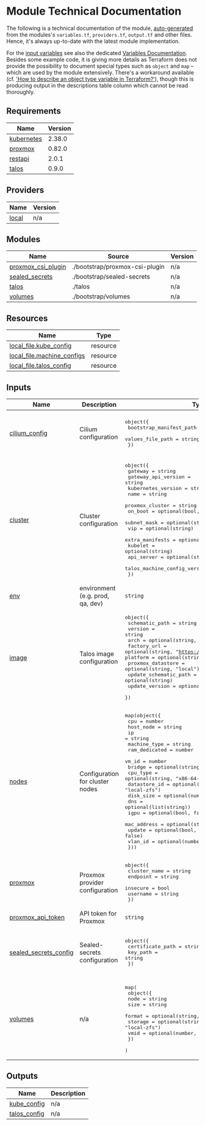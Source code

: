 # Module Technical Documentation

The following is a technical documentation of the module, [auto-generated](https://github.com/terraform-docs/terraform-docs) from the modules's `variables.tf`, `providers.tf`, `output.tf` and other files.  Hence, it's always up-to-date with the latest module implementation.

For the [input variables](#inputs) see also the dedicated [Variables Documentation](variables.md).  Besides some example code, it is giving more details as Terraform does not provide the possibility to document special types such as `object` and `map` – which are used by the module extensively.  There's a workaround available (cf. ['How to describe an object type variable in Terraform?'](https://stackoverflow.com/questions/72183481/how-to-describe-an-object-type-variable-in-terraform)), though this is producing output in the descriptions table column which cannot be read thoroughly.

<!-- BEGIN_TF_DOCS -->
## Requirements

| Name | Version |
|------|---------|
| <a name="requirement_kubernetes"></a> [kubernetes](#requirement\_kubernetes) | 2.38.0 |
| <a name="requirement_proxmox"></a> [proxmox](#requirement\_proxmox) | 0.82.0 |
| <a name="requirement_restapi"></a> [restapi](#requirement\_restapi) | 2.0.1 |
| <a name="requirement_talos"></a> [talos](#requirement\_talos) | 0.9.0 |

## Providers

| Name | Version |
|------|---------|
| <a name="provider_local"></a> [local](#provider\_local) | n/a |

## Modules

| Name | Source | Version |
|------|--------|---------|
| <a name="module_proxmox_csi_plugin"></a> [proxmox\_csi\_plugin](#module\_proxmox\_csi\_plugin) | ./bootstrap/proxmox-csi-plugin | n/a |
| <a name="module_sealed_secrets"></a> [sealed\_secrets](#module\_sealed\_secrets) | ./bootstrap/sealed-secrets | n/a |
| <a name="module_talos"></a> [talos](#module\_talos) | ./talos | n/a |
| <a name="module_volumes"></a> [volumes](#module\_volumes) | ./bootstrap/volumes | n/a |

## Resources

| Name | Type |
|------|------|
| [local_file.kube_config](https://registry.terraform.io/providers/hashicorp/local/latest/docs/resources/file) | resource |
| [local_file.machine_configs](https://registry.terraform.io/providers/hashicorp/local/latest/docs/resources/file) | resource |
| [local_file.talos_config](https://registry.terraform.io/providers/hashicorp/local/latest/docs/resources/file) | resource |

## Inputs

| Name | Description | Type | Default | Required |
|------|-------------|------|---------|:--------:|
| <a name="input_cilium_config"></a> [cilium\_config](#input\_cilium\_config) | Cilium configuration | <pre>object({<br/>    bootstrap_manifest_path = string<br/>    values_file_path        = string<br/>  })</pre> | <pre>{<br/>  "bootstrap_manifest_path": "talos/inline-manifests/cilium-install.yaml",<br/>  "values_file_path": "talos/inline-manifests/cilium-values.default.yaml"<br/>}</pre> | no |
| <a name="input_cluster"></a> [cluster](#input\_cluster) | Cluster configuration | <pre>object({<br/>    gateway                      = string<br/>    gateway_api_version          = string<br/>    kubernetes_version           = string<br/>    name                         = string<br/>    proxmox_cluster              = string<br/>    on_boot                      = optional(bool, true)<br/>    subnet_mask                  = optional(string, "24")<br/>    vip                          = optional(string)<br/>    extra_manifests              = optional(list(string), [])<br/>    kubelet                      = optional(string)<br/>    api_server                   = optional(string)<br/>    talos_machine_config_version = optional(string)<br/>  })</pre> | n/a | yes |
| <a name="input_env"></a> [env](#input\_env) | environment (e.g. prod, qa, dev) | `string` | `""` | no |
| <a name="input_image"></a> [image](#input\_image) | Talos image configuration | <pre>object({<br/>    schematic_path        = string<br/>    version               = string<br/>    arch                  = optional(string, "amd64")<br/>    factory_url           = optional(string, "https://factory.talos.dev")<br/>    platform              = optional(string, "nocloud")<br/>    proxmox_datastore     = optional(string, "local")<br/>    update_schematic_path = optional(string)<br/>    update_version        = optional(string)<br/>  })</pre> | n/a | yes |
| <a name="input_nodes"></a> [nodes](#input\_nodes) | Configuration for cluster nodes | <pre>map(object({<br/>    cpu           = number<br/>    host_node     = string<br/>    ip            = string<br/>    machine_type  = string<br/>    ram_dedicated = number<br/>    vm_id         = number<br/>    bridge        = optional(string, "vmbr0")<br/>    cpu_type      = optional(string, "x86-64-v2-AES")<br/>    datastore_id  = optional(string, "local-zfs")<br/>    disk_size     = optional(number, 20)<br/>    dns           = optional(list(string))<br/>    igpu          = optional(bool, false)<br/>    mac_address   = optional(string, null)<br/>    update        = optional(bool, false)<br/>    vlan_id       = optional(number, 0)<br/>  }))</pre> | n/a | yes |
| <a name="input_proxmox"></a> [proxmox](#input\_proxmox) | Proxmox provider configuration | <pre>object({<br/>    cluster_name = string<br/>    endpoint     = string<br/>    insecure     = bool<br/>    username     = string<br/>  })</pre> | n/a | yes |
| <a name="input_proxmox_api_token"></a> [proxmox\_api\_token](#input\_proxmox\_api\_token) | API token for Proxmox | `string` | n/a | yes |
| <a name="input_sealed_secrets_config"></a> [sealed\_secrets\_config](#input\_sealed\_secrets\_config) | Sealed-secrets configuration | <pre>object({<br/>    certificate_path = string<br/>    key_path         = string<br/>  })</pre> | <pre>{<br/>  "certificate_path": "assets/sealed-secrets/certificate/sealed-secrets.cert",<br/>  "key_path": "assets/sealed-secrets/certificate/sealed-secrets.key"<br/>}</pre> | no |
| <a name="input_volumes"></a> [volumes](#input\_volumes) | n/a | <pre>map(<br/>    object({<br/>      node    = string<br/>      size    = string<br/>      format  = optional(string, "raw")<br/>      storage = optional(string, "local-zfs")<br/>      vmid    = optional(number, 9999)<br/>    })<br/>  )</pre> | n/a | yes |

## Outputs

| Name | Description |
|------|-------------|
| <a name="output_kube_config"></a> [kube\_config](#output\_kube\_config) | n/a |
| <a name="output_talos_config"></a> [talos\_config](#output\_talos\_config) | n/a |
<!-- END_TF_DOCS -->
